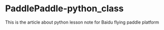 # PaddlePaddle-python_class
This is the article  about python lesson note for Baidu flying paddle platform
